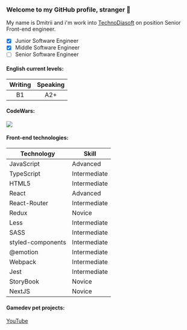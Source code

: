 ### Welcome to my GitHub profile, stranger 👋

My name is Dmitrii and i'm work into [TechnoDiasoft] on position Senior Front-end engineer.
- [X] Junior Software Engineer
- [X] Middle Software Engineer
- [ ] Senior Software Engineer

#### English current levels:

|Writing|Speaking|
|:---:|:---:|
|B1|A2+|

[TechnoDiasoft]: https://technodiasoft.ru/

#### CodeWars: <br/>
![](https://www.codewars.com/users/dimachanin/badges/large)

#### Front-end technologies:
|Technology|Skill|
|---|---|
|JavaScript|Advanced|
|TypeScript|Intermediate|
|HTML5|Intermediate|
|React|Advanced|
|React-Router|Intermediate|
|Redux|Novice|
|Less|Intermediate|
|SASS|Intermediate|
|styled-components|Intermediate|
|@emotion|Intermediate|
|Webpack|Intermediate|
|Jest|Intermediate|
|StoryBook|Novice|
|NextJS|Novice|

#### Gamedev pet projects:
[YouTube](https://youtube.com/playlist?list=PLqlDAc3_STj4a5lnPUXKbWW60kW-KRRGT)
<!--
**dimachanin/dimachanin** is a ✨ _special_ ✨ repository because its `README.md` (this file) appears on your GitHub profile.

Here are some ideas to get you started:

- 🔭 I’m currently working on ...
- 🌱 I’m currently learning ...
- 👯 I’m looking to collaborate on ...
- 🤔 I’m looking for help with ...
- 💬 Ask me about ...
- 📫 How to reach me: ...
- 😄 Pronouns: ...
- ⚡ Fun fact: ...
-->
